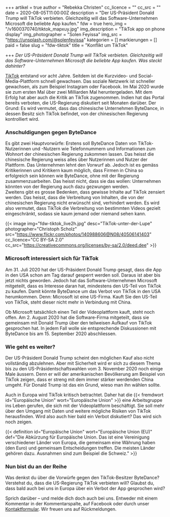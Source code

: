 +++
artikel = true
author = "Rebekka Christen"
cc_licence = ""
cc_src = ""
date = 2020-08-05T11:00:00Z
description = "Der US-Präsident Donald Trump will TikTok verbieten. Gleichzeitig will das Software-Unternehmen Microsoft die beliebte App kaufen."
fdw = true
hero_img = "/v1600370740/tiktok_mapxuy.jpg"
img_description = "TikTok app on phone display"
img_photographer = "Solen Feyissa"
img_src = "https://unsplash.com/@solenfeyissa"
kategorien = []
markierungen = []
paid = false
slug = "fdw-tiktok"
title = "Konflikt um TikTok"

+++
_Der US-Präsident Donald Trump will TikTok verbieten. Gleichzeitig will das Software-Unternehmen Microsoft die beliebte App kaufen. Was steckt dahinter?_

[TikTok](https://www.chinderzytig.ch/tiktok) entstand vor acht Jahre. Seitdem ist die Kurzvideo- und Social-Media-Plattform schnell gewachsen. Das soziale Netzwerk ist schneller gewachsen, als zum Beispiel Instagram oder Facebook. Im Mai 2020 wurde sie zum ersten Mal über zwei Milliarden Mal heruntergeladen. Mit dem Erfolg hat aber auch die Kritik an TikTok zugenommen. Indien hat das Portal bereits verboten, die US-Regierung diskutiert seit Monaten darüber. Der Grund: Es wird vermutet, dass das chinesische Unternehmen ByteDance, in dessen Besitz sich TikTok befindet, von der chinesischen Regierung kontrolliert wird.

### Anschuldigungen gegen ByteDance

Es gibt zwei Hauptvorwürfe: Erstens soll ByteDance Daten von TikTok-Nutzerinnen und -Nutzern wie Telefonnummern und Informationen zum Wohnort der chinesischen Regierung zukommen lassen. Das heisst die chinesische Regierung weiss alles über Nutzerinnen und Nutzer der Plattform. Das Unternehmen lehnt den Vorwurf ab. Jedoch ist es gemäss Kritikerinnen und Kritikern kaum möglich, dass Firmen in China so erfolgreich sein können wie ByteDance, ohne mit der Regierung zusammenzuarbeiten. Das heisst nicht, dass sie das wollen: Unternehmen könnten von der Regierung auch dazu gezwungen werden.  
Zweitens gibt es grosse Bedenken, dass gewisse Inhalte auf TikTok zensiert werden. Das heisst, dass die Verbreitung von Inhalten, die von der chinesischen Regierung nicht erwünscht sind, verhindert werden. Es wird also vermutet, dass TikTok die Verbreitung von bestimmten Videos gezielt eingeschränkt, sodass sie kaum jemand oder niemand sehen kann.

{{< image img="fdw-tiktok_live2h.jpg" desc="TikTok-unter-der-Lupe" photographer="Christoph Scholz" src="https://www.flickr.com/photos/140988606@N08/40506141403" cc_licence="CC BY-SA 2.0" cc_src="https://creativecommons.org/licenses/by-sa/2.0/deed.dee" >}}

### Microsoft interessiert sich für TikTok

Am 31. Juli 2020 hat der US-Präsident Donald Trump gesagt, dass die App in den USA schon am Tag darauf gesperrt werden soll. Daraus ist aber bis jetzt nichts geworden. Jedoch hat das Software-Unternehmen Microsoft mitgeteilt, dass es Interesse daran hat, mindestens den US-Teil von TikTok zu kaufen. Damit könnte ByteDance um das Verbot von TikTok in den USA herumkommen. Denn: Microsoft ist eine US-Firma. Kauft Sie den US-Teil von TikTok, steht dieser nicht mehr in Verbindung mit China.

Ob Microsoft tatsächlich einen Teil der Videoplattform kauft, steht noch offen. Am 2. August 2020 hat die Software-Firma mitgeteilt, dass sie gemeinsam mit Donald Trump über den teilweisen Aufkauf von TikTok gesprochen hat. In jedem Fall wolle sie entsprechende Diskussionen mit ByteDance bis am 15. September 2020 abschliessen.

### Wie geht es weiter?

Der US-Präsident Donald Trump scheint den möglichen Kauf also nicht vollständig abzulehnen. Aber mit Sicherheit wird er sich zu diesem Thema bis zu den US-Präsidentschaftswahlen vom 3. November 2020 noch einige Male äussern. Denn er will der amerikanischen Bevölkerung am Beispiel von TikTok zeigen, dass er streng mit dem immer stärker werdenden China umgeht. Für Donald Trump ist das ein Grund, wieso man ihn wählen sollte.

Auch in Europa wird TikTok kritisch betrachtet. Daher hat die {{< fremdwort id="Europäische Union" wort="Europäische Union" >}} eine Arbeitsgruppe ins Leben gerufen, die sich mit der Videoplattform beschäftigt. Sie soll mehr über den Umgang mit Daten und weitere mögliche Risiken von TikTok herausfinden. Wird also auch hier bald ein Verbot diskutiert? Das wird sich noch zeigen.

{{< definition id="Europäische Union" wort="Europäische Union (EU)" def="Die Abkürzung für Europäische Union. Das ist eine Vereinigung verschiedener Länder von Europa, die gemeinsam eine Währung haben (den Euro) und gemeinsam Entscheidungen treffen. Die meisten Länder gehören dazu. Ausnahmen sind zum Beispiel die Schweiz." >}}

### Nun bist du an der Reihe

Was denkst du über die Vorwürfe gegen den TikTok-Besitzer ByteDance? Verstehst du, dass die US-Regierung TikTok verbieten will? Glaubst du, dass bald auch bei uns in Europa über ein Verbot der App gesprochen wird?

Sprich darüber – und melde dich doch auch bei uns. Entweder mit einem Kommentar in der Kommentarspalte, auf Facebook oder durch unser [Kontaktformular](https://www.chinderzytig.ch/kontakt/). Wir freuen uns auf Rückmeldungen.
